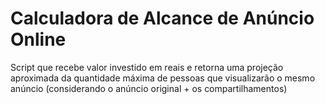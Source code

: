 # Calculadora de Alcance de Anúncio Online
Script que recebe valor investido em reais e retorna uma projeção aproximada da quantidade máxima de pessoas que visualizarão o mesmo anúncio (considerando o anúncio original + os compartilhamentos)
